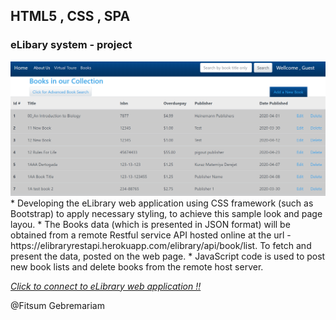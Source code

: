 ## HTML5 , CSS , SPA 
### eLibary system  - project 
  <img src= './e-libary.PNG'/>
* Developing the eLibrary web application using CSS framework (such as Bootstrap) to apply necessary styling, to achieve this sample look and page layou.
* The Books data (which is presented in JSON format)  will be obtained from a remote Restful service API hosted online at the url - https://elibraryrestapi.herokuapp.com/elibrary/api/book/list. To fetch and present the data, posted on the web page.
* JavaScript code is used to post new book lists and delete books from the remote host server. 

[*Click to connect to  eLibrary web application !!* ](https://fitsum-elibrary.netlify.com/index.html) 


@Fitsum Gebremariam 
 
